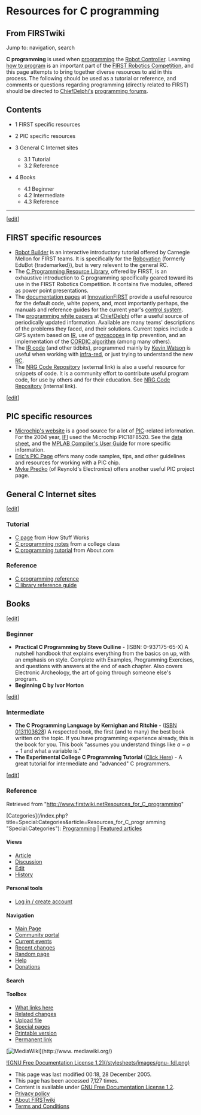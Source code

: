 # Resources for C programming

## From FIRSTwiki

Jump to: navigation, search

**C programming** is used when [programming](Programming "Programming") the [Robot Controller](robot-controller). Learning [how to program](How-to#Programming "How-to") is an important part of the [FIRST Robotics Competition](FIRST_Robotics_Competition "FIRST Robotics Competition"), and this page attempts to bring together diverse resources to aid in this process. The following should be used as a tutorial or reference, and comments or questions regarding programming (directly related to FIRST) should be directed to [ChiefDelphi's](ChiefDelphi "ChiefDelphi") [programming forums](http://www.chiefdelphi.com/forums/forumdisplay.php?f=51 "http://www.chiefdelphi.com/forums/forumdisplay.php?f=51").

## Contents

- 1 FIRST specific resources
- 2 PIC specific resources
- 3 General C Internet sites

  - 3.1 Tutorial
  - 3.2 Reference

- 4 Books

  - 4.1 Beginner
  - 4.2 Intermediate
  - 4.3 Reference

--------------------------------------------------------------------------------

[[edit](/index.php?title=Resources_for_C_programming&action=edit&section=1 "Edit section: FIRST specific resources")]

## FIRST specific resources

- [Robot Builder](http://www.rec.ri.cmu.edu/education/robot_builder/ "http://www.rec.ri.cmu.edu/education/robot_builder/") is an interactive introductory tutorial offered by Carnegie Mellon for FIRST teams. It is specifically for the [Robovation](EDU_Bot_%282004%29 "EDU Bot \(2004\)") (formerly EduBot {trademarked}), but is very relevent to the general RC.
- The [C Programming Resource Library](http://www.usfirst.org/robotics/C_help.htm "http://www.usfirst.org/robotics/C_help.htm"), offered by FIRST, is an exhaustive introduction to C programming specifically geared toward its use in the FIRST Robotics Competition. It contains five modules, offered as power point presentations.
- The [documentation pages](http://www.innovationfirst.com/FIRSTRobotics/documentation.htm "http://www.innovationfirst.com/FIRSTRobotics/documentation.htm") at [InnovationFIRST](InnovationFIRST "InnovationFIRST") provide a useful resource for the default code, white papers, and, most importantly perhaps, the manuals and reference guides for the current year's [control system](Control_system "Control system").
- The [programming white papers](http://www.chiefdelphi.com/forums/papers.php?s=&categoryid=6&perpage=10&direction=DESC&sort=date "http://www.chiefdelphi.com/forums/papers.php?s=&categoryid=6&perpage=10&direction=DESC&sort=date") at [ChiefDelphi](ChiefDelphi "ChiefDelphi") offer a useful source of periodically updated information. Available are many teams' descriptions of the problems they faced, and their solutions. Current topics include a GPS system based on [IR](/index.php?title=Infra-red&action=edit "Infra-red"), use of [gyroscopes](/index.php?title=Gyroscopes&action=edit "Gyroscopes") in tip prevention, and an implementation of the [CORDIC algorithm](CORDIC_algorithm "CORDIC algorithm") (among many others).
- The [IR code](http://kevin.org/frc/ "http://kevin.org/frc/") (and other tidbits), programmed mainly by [Kevin Watson](Kevin_Watson "Kevin Watson") is useful when working with [infra-red](/index.php?title=Infra-red&action=edit "Infra-red"), or just trying to understand the new [RC](robot-controller).
- The [NRG Code Repository](http://nrg.chaosnet.org/repository/ "http://nrg.chaosnet.org/repository/") (external link) is also a useful resource for snippets of code. It is a community effort to contribute useful program code, for use by others and for their education. See [NRG Code Repository](NRG_Code_Repository "NRG Code Repository") (internal link).

[[edit](/index.php?title=Resources_for_C_programming&action=edit&section=2 "Edit section: PIC specific resources")]

## PIC specific resources

- [Microchip's website](http://microchip.com "http://microchip.com") is a good source for a lot of [PIC](PIC_C "PIC C")-related information. For the 2004 year, [IFI](InnovationFIRST "InnovationFIRST") used the Microchip PIC18F8520\. See the [data sheet](http://ww1.microchip.com/downloads/en/DeviceDoc/39609b.pdf "http://ww1.microchip.com/downloads/en/DeviceDoc/39609b.pdf"), and the [MPLAB Compiler's User Guide](http://ww1.microchip.com/downloads/en/DeviceDoc/51288c.pdf "http://ww1.microchip.com/downloads/en/DeviceDoc/51288c.pdf") for more specific information.
- [Eric's PIC Page](http://www.brouhaha.com/~eric/pic/ "http://www.brouhaha.com/~eric/pic/") offers many code samples, tips, and other guidelines and resources for working with a PIC chip.
- [Myke Predko](http://www.rentron.com/pic.htm "http://www.rentron.com/pic.htm") (of Reynold's Electronics) offers another useful PIC project page.

## General C Internet sites

[[edit](/index.php?title=Resources_for_C_programming&action=edit&section=4 "Edit section: Tutorial")]

### Tutorial

- [C page](http://computer.howstuffworks.com/c.htm "http://computer.howstuffworks.com/c.htm") from How Stuff Works
- [C programming notes](http://www.eskimo.com/~scs/cclass/cclass.html "http://www.eskimo.com/~scs/cclass/cclass.html") from a college class
- [C programming tutorial](http://cplus.about.com/library/blctut.htm "http://cplus.about.com/library/blctut.htm") from About.com

### Reference

- [C programming reference](http://www.phim.unibe.ch/comp_doc/c_manual/C/cref.html "http://www.phim.unibe.ch/comp_doc/c_manual/C/cref.html")
- [C library reference guide](http://www.acm.uiuc.edu/webmonkeys/book/c_guide/ "http://www.acm.uiuc.edu/webmonkeys/book/c_guide/")

## Books

[[edit](/index.php?title=Resources_for_C_programming&action=edit&section=7 "Edit section: Beginner")]

### Beginner

- **Practical C Programming by Steve Oulline** - (ISBN: 0-937175-65-X) A nutshell handbook that explains everything from the basics on up, with an emphasis on style. Complete with Examples, Programming Exercises, and questions with answers at the end of each chapter. Also covers Electronic Archeology, the art of going through someone else's program.
- **Beginning C by Ivor Horton**

[[edit](/index.php?title=Resources_for_C_programming&action=edit&section=8 "Edit section: Intermediate")]

### Intermediate

- **The C Programming Language by Kernighan and Ritchie** - ([ISBN 0131103628](/index.php?title=Special:Booksources&isbn=0131103628)) A respected book, the first (and to many) the best book written on the topic. If you have programming experience already, this is the book for you. This book "assumes you understand things like _a = a + 1_ and what a variable is."
- **The Experimental College C Programming Tutorial** ([Click Here](http://www.eskimo.com/~scs/cclass/ "http://www.eskimo.com/~scs/cclass/")) - A great tutorial for intermediate and "advanced" C programmers.

[[edit](/index.php?title=Resources_for_C_programming&action=edit&section=9 "Edit section: Reference")]

### Reference

Retrieved from "<http://www.firstwiki.netResources_for_C_programming>"

[Categories](/index.php?title=Special:Categories&article=Resources_for_C_progr
amming "Special:Categories"): [Programming](Category:Programming "Category:Programming") | [Featured articles](Category:Featured_articles "Category:Featured articles")

#### Views

- [Article](Resources_for_C_programming)
- [Discussion](Talk:Resources_for_C_programming)
- [Edit](/index.php?title=Resources_for_C_programming&action=edit)
- [History](/index.php?title=Resources_for_C_programming&action=history)

#### Personal tools

- [Log in / create account](/index.php?title=Special:Userlogin&returnto=Resources_for_C_programming)

[](Main_Page "Main Page")

#### Navigation

- [Main Page](Main_Page)
- [Community portal](FIRSTwiki:Community_portal)
- [Current events](Current_events)
- [Recent changes](Special:Recentchanges)
- [Random page](Special:Random)
- [Help](Help:Contents)
- [Donations](FIRSTwiki:Site_support)

#### Search

#### Toolbox

- [What links here](Special:Whatlinkshere/Resources_for_C_programming)
- [Related changes](Special:Recentchangeslinked/Resources_for_C_programming)
- [Upload file](Special:Upload)
- [Special pages](Special:Specialpages)
- [Printable version](/index.php?title=Resources_for_C_programming&printable=yes)
- [Permanent link](/index.php?title=Resources_for_C_programming&oldid=41886)

[![MediaWiki](/skins/common/images/poweredby_mediawiki_88x31.png)](http://www.
mediawiki.org/)

[![GNU Free Documentation License 1.2](/stylesheets/images/gnu-
fdl.png)](http://www.gnu.org/copyleft/fdl.html)

- This page was last modified 00:18, 28 December 2005.
- This page has been accessed 7,127 times.
- Content is available under [GNU Free Documentation License 1.2](http://www.gnu.org/copyleft/fdl.html "http://www.gnu.org/copyleft/fdl.html").
- [Privacy policy](FIRSTwiki:Privacy_policy "FIRSTwiki:Privacy policy")
- [About FIRSTwiki](FIRSTwiki:About "FIRSTwiki:About")
- [Terms and Conditions](FIRSTwiki:Terms_and_conditions "FIRSTwiki:Terms and conditions")

